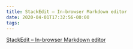 ```yaml
---
title: StackEdit – In-browser Markdown editor
date: 2020-04-01T17:32:56-00:00
tags:
---
```


[StackEdit – In-browser Markdown editor](https://stackedit.io/)
